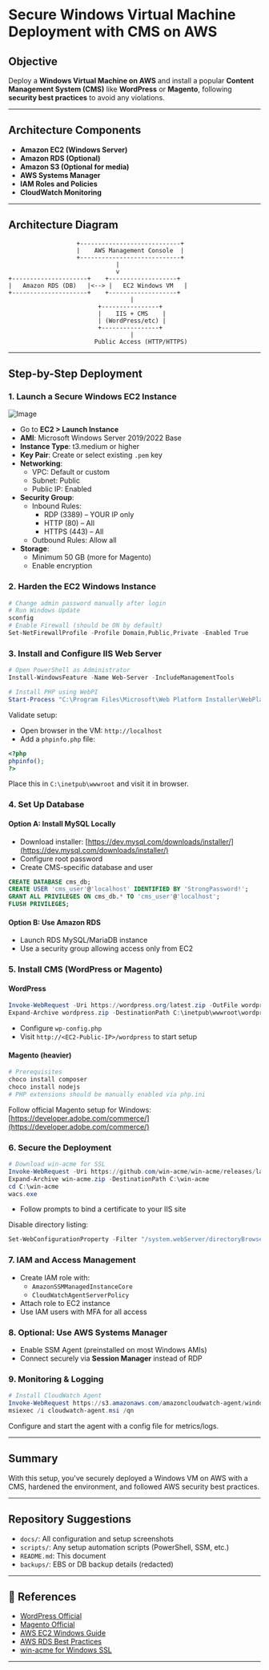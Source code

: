 # Secure Windows Virtual Machine Deployment with CMS on AWS

##  Objective

Deploy a **Windows Virtual Machine on AWS** and install a popular **Content Management System (CMS)** like **WordPress** or **Magento**, following **security best practices** to avoid any violations.

---

##  Architecture Components

- **Amazon EC2 (Windows Server)**
- **Amazon RDS (Optional)**
- **Amazon S3 (Optional for media)**
- **AWS Systems Manager**
- **IAM Roles and Policies**
- **CloudWatch Monitoring**

---

##  Architecture Diagram

```
                   +----------------------------+
                   |    AWS Management Console  |
                   +----------------------------+
                              |
                              v
+---------------------+    +-------------------+
|   Amazon RDS (DB)   |<--> |   EC2 Windows VM   |
+---------------------+    +-------------------+
                                  |
                         +----------------+
                         |    IIS + CMS    |
                         | (WordPress/etc) |
                         +----------------+
                                  |
                        Public Access (HTTP/HTTPS)
```

---

##  Step-by-Step Deployment

### 1. Launch a Secure Windows EC2 Instance

![Image](https://github.com/user-attachments/assets/5b5dcfc7-a215-48ac-a15d-1eaadb209dd4)


- Go to **EC2 > Launch Instance**
- **AMI**: Microsoft Windows Server 2019/2022 Base
- **Instance Type**: t3.medium or higher
- **Key Pair**: Create or select existing `.pem` key
- **Networking**:
  - VPC: Default or custom
  - Subnet: Public
  - Public IP: Enabled
- **Security Group**:
  - Inbound Rules:
    - RDP (3389) – YOUR IP only
    - HTTP (80) – All
    - HTTPS (443) – All
  - Outbound Rules: Allow all
- **Storage**:
  - Minimum 50 GB (more for Magento)
  - Enable encryption

### 2. Harden the EC2 Windows Instance

```powershell
# Change admin password manually after login
# Run Windows Update
sconfig
# Enable Firewall (should be ON by default)
Set-NetFirewallProfile -Profile Domain,Public,Private -Enabled True
```

### 3. Install and Configure IIS Web Server

```powershell
# Open PowerShell as Administrator
Install-WindowsFeature -Name Web-Server -IncludeManagementTools

# Install PHP using WebPI
Start-Process "C:\Program Files\Microsoft\Web Platform Installer\WebPlatformInstaller.exe"
```

Validate setup:

- Open browser in the VM: `http://localhost`
- Add a `phpinfo.php` file:

```php
<?php
phpinfo();
?>
```

Place this in `C:\inetpub\wwwroot` and visit it in browser.

### 4. Set Up Database

#### Option A: Install MySQL Locally

- Download installer: [https://dev.mysql.com/downloads/installer/](https://dev.mysql.com/downloads/installer/)
- Configure root password
- Create CMS-specific database and user

```sql
CREATE DATABASE cms_db;
CREATE USER 'cms_user'@'localhost' IDENTIFIED BY 'StrongPassword!';
GRANT ALL PRIVILEGES ON cms_db.* TO 'cms_user'@'localhost';
FLUSH PRIVILEGES;
```

#### Option B: Use Amazon RDS

- Launch RDS MySQL/MariaDB instance
- Use a security group allowing access only from EC2

### 5. Install CMS (WordPress or Magento)

#### WordPress

```powershell
Invoke-WebRequest -Uri https://wordpress.org/latest.zip -OutFile wordpress.zip
Expand-Archive wordpress.zip -DestinationPath C:\inetpub\wwwroot\wordpress
```

- Configure `wp-config.php`
- Visit `http://<EC2-Public-IP>/wordpress` to start setup

#### Magento (heavier)

```powershell
# Prerequisites
choco install composer
choco install nodejs
# PHP extensions should be manually enabled via php.ini
```

Follow official Magento setup for Windows: [https://developer.adobe.com/commerce/](https://developer.adobe.com/commerce/)

### 6. Secure the Deployment

```powershell
# Download win-acme for SSL
Invoke-WebRequest -Uri https://github.com/win-acme/win-acme/releases/latest/download/win-acme.v2.1.20.1185.x64.trimmed.zip -OutFile win-acme.zip
Expand-Archive win-acme.zip -DestinationPath C:\win-acme
cd C:\win-acme
wacs.exe
```

- Follow prompts to bind a certificate to your IIS site

Disable directory listing:

```powershell
Set-WebConfigurationProperty -Filter "/system.webServer/directoryBrowse" -Name "enabled" -Value "False" -PSPath "IIS:\"
```

### 7. IAM and Access Management

- Create IAM role with:
  - `AmazonSSMManagedInstanceCore`
  - `CloudWatchAgentServerPolicy`
- Attach role to EC2 instance
- Use IAM users with MFA for all access

### 8. Optional: Use AWS Systems Manager

- Enable SSM Agent (preinstalled on most Windows AMIs)
- Connect securely via **Session Manager** instead of RDP

### 9. Monitoring & Logging

```powershell
# Install CloudWatch Agent
Invoke-WebRequest https://s3.amazonaws.com/amazoncloudwatch-agent/windows/amd64/latest/amazon-cloudwatch-agent.msi -OutFile cloudwatch-agent.msi
msiexec /i cloudwatch-agent.msi /qn
```

Configure and start the agent with a config file for metrics/logs.

---

##  Summary

With this setup, you've securely deployed a Windows VM on AWS with a CMS, hardened the environment, and followed AWS security best practices.

---

##  Repository Suggestions

- `docs/`: All configuration and setup screenshots
- `scripts/`: Any setup automation scripts (PowerShell, SSM, etc.)
- `README.md`: This document
- `backups/`: EBS or DB backup details (redacted)

---

## 📎 References

- [WordPress Official](https://wordpress.org)
- [Magento Official](https://magento.com)
- [AWS EC2 Windows Guide](https://docs.aws.amazon.com/AWSEC2/latest/WindowsGuide/)
- [AWS RDS Best Practices](https://docs.aws.amazon.com/AmazonRDS/latest/UserGuide/)
- [win-acme for Windows SSL](https://github.com/win-acme/win-acme)

---

